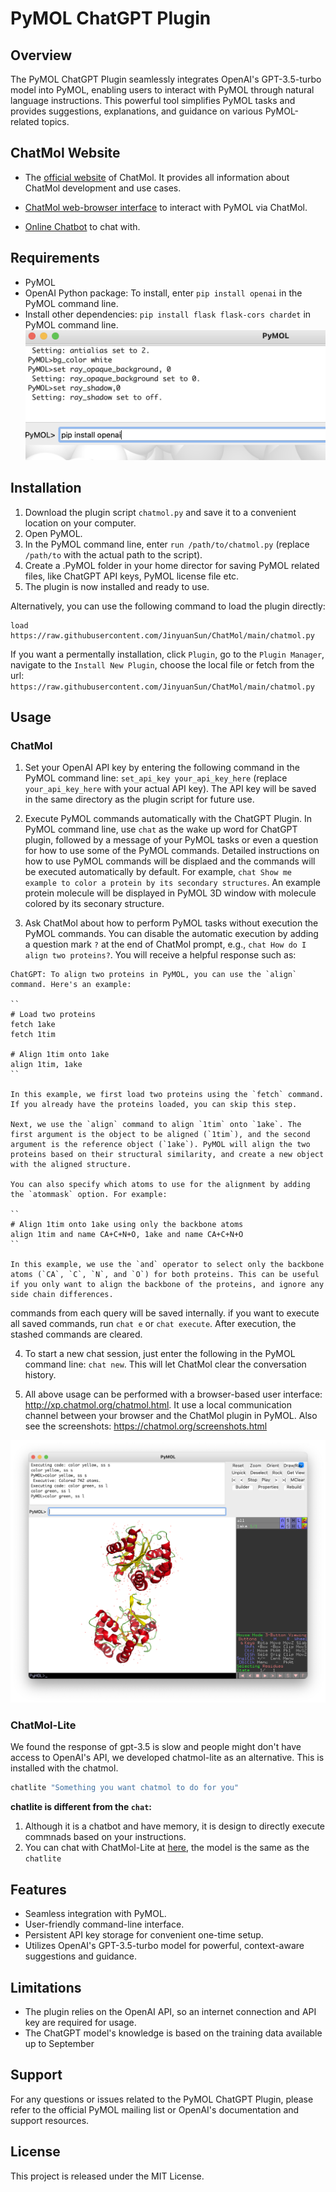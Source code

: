 # PyMOL ChatGPT Plugin
<!-- ![img](./assets/img.png) -->
## Overview
The PyMOL ChatGPT Plugin seamlessly integrates OpenAI's GPT-3.5-turbo model into PyMOL, enabling users to interact with PyMOL through natural language instructions. This powerful tool simplifies PyMOL tasks and provides suggestions, explanations, and guidance on various PyMOL-related topics.

## ChatMol Website

- The [official website](https://chatmol.org) of ChatMol. It provides all information about ChatMol development and use cases. 

- [ChatMol web-browser interface](http://xp.chatmol.org/chatmol.html) to interact with PyMOL via ChatMol.

- [Online Chatbot](https://chatmol.org/qa/) to chat with.


## Requirements
- PyMOL
- OpenAI Python package: To install, enter `pip install openai` in the PyMOL command line.
- Install other dependencies: `pip install flask flask-cors chardet` in PyMOL command line.
![img](./assets/install.png)

## Installation
1. Download the plugin script `chatmol.py` and save it to a convenient location on your computer.
2. Open PyMOL.
3. In the PyMOL command line, enter `run /path/to/chatmol.py` (replace `/path/to` with the actual path to the script).
4. Create a .PyMOL folder in your home director for saving PyMOL related files, like ChatGPT API keys, PyMOL license file etc.
5. The plugin is now installed and ready to use.

Alternatively, you can use the following command to load the plugin directly:


```
load https://raw.githubusercontent.com/JinyuanSun/ChatMol/main/chatmol.py
```

If you want a permentally installation, click `Plugin`, go to the `Plugin Manager`, navigate to the `Install New Plugin`, choose the local file or fetch from the url: `https://raw.githubusercontent.com/JinyuanSun/ChatMol/main/chatmol.py`

## Usage
### ChatMol
1. Set your OpenAI API key by entering the following command in the PyMOL command line: `set_api_key your_api_key_here` (replace `your_api_key_here` with your actual API key). The API key will be saved in the same directory as the plugin script for future use.

2. Execute PyMOL commands automatically with the ChatGPT Plugin. In PyMOL command line, use `chat` as the wake up word for ChatGPT plugin, followed by a message of your PyMOL tasks or even a question for how to use some of the PyMOL commands. Detailed instructions on how to use PyMOL commands will be displaed and the commands will be executed automatically by default. For example, `chat Show me example to color a protein by its secondary structures`. An example protein molecule will be displayed in PyMOL 3D window with molecule colored by its seconary structure. 

3. Ask ChatMol about how to perform PyMOL tasks without execution the PyMOL commands. You can disable the automatic execution by adding a question mark `?` at the end of ChatMol prompt, e.g., `chat How do I align two proteins?`. You will receive a helpful response such as:
```text
ChatGPT: To align two proteins in PyMOL, you can use the `align` command. Here's an example:
 
``
# Load two proteins
fetch 1ake
fetch 1tim
 
# Align 1tim onto 1ake
align 1tim, 1ake
``
 
In this example, we first load two proteins using the `fetch` command. If you already have the proteins loaded, you can skip this step.
 
Next, we use the `align` command to align `1tim` onto `1ake`. The first argument is the object to be aligned (`1tim`), and the second argument is the reference object (`1ake`). PyMOL will align the two proteins based on their structural similarity, and create a new object with the aligned structure.
 
You can also specify which atoms to use for the alignment by adding the `atommask` option. For example:
 
``
# Align 1tim onto 1ake using only the backbone atoms
align 1tim and name CA+C+N+O, 1ake and name CA+C+N+O
``
 
In this example, we use the `and` operator to select only the backbone atoms (`CA`, `C`, `N`, and `O`) for both proteins. This can be useful if you only want to align the backbone of the proteins, and ignore any side chain differences.
```
  commands from each query will be saved internally. if you want to execute all saved commands, run `chat e` or `chat execute`. After execution, the stashed commands are cleared.

4. To start a new chat session, just enter the following in the PyMOL command line: `chat new`. This will let ChatMol clear the conversation history.

5. All above usage can be performed with a browser-based user interface: http://xp.chatmol.org/chatmol.html. It use a local communication channel between your browser and the ChatMol plugin in PyMOL. Also see the screenshots: https://chatmol.org/screenshots.html

![img](./assets/img_ss.png)
### ChatMol-Lite
We found the response of gpt-3.5 is slow and people might don't have access to OpenAI's API, we developed chatmol-lite as an alternative. This is installed with the chatmol.
```bash
chatlite "Something you want chatmol to do for you"
```
**chatlite is different from the `chat`:**
1. Although it is a chatbot and have memory, it is design to directly execute commnads based on your instructions. 
2. You can chat with ChatMol-Lite at [here](https://chatmol.org/qa/), the model is the same as the `chatlite`


## Features
- Seamless integration with PyMOL.
- User-friendly command-line interface.
- Persistent API key storage for convenient one-time setup.
- Utilizes OpenAI's GPT-3.5-turbo model for powerful, context-aware suggestions and guidance.

## Limitations
- The plugin relies on the OpenAI API, so an internet connection and API key are required for usage.
- The ChatGPT model's knowledge is based on the training data available up to September 
## Support
For any questions or issues related to the PyMOL ChatGPT Plugin, please refer to the official PyMOL mailing list or OpenAI's documentation and support resources.

## License
This project is released under the MIT License.
